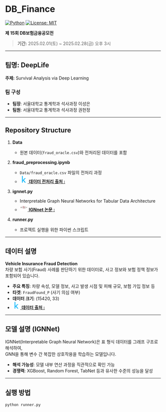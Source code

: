 # DB_Finance  
[![Python](https://img.shields.io/badge/Made%20with-Python-blue.svg?logo=python)]()
[![License: MIT](https://img.shields.io/badge/License-MIT-yellow.svg)]()

**제 15회 DB보험금융공모전**  
> **기간:** 2025.02.01(토) ~ 2025.02.28(금) 오후 3시

---

## 팀명: DeepLife
**주제:** Survival Analysis via Deep Learning

### 팀 구성
- **팀장**: 서울대학교 통계학과 석사과정 이성은  
- **팀원**: 서울대학교 통계학과 석사과정 권헌정  

---

## Repository Structure

1. **Data**  
   - 원본 데이터(`fraud_oracle.csv`)와 전처리된 데이터를 포함
   
2. **fraud_preprocessing.ipynb**  
   - `Data/fraud_oracle.csv` 파일의 전처리 과정  
   - [<img src="./Images/Kaggle.jpg" width="25" alt="Kaggle Logo"/> **데이터 전처리 출처 :**](https://www.kaggle.com/code/hobeomlee/fraud-detection-modeling-guidebook-a-to-z)

3. **ignnet.py**  
   - Interpretable Graph Neural Networks for Tabular Data Architecture  
   - [<img src="./Images/arxiv.jpg" width="25" alt="arXiv Logo"/> **IGNnet 논문 :**](https://arxiv.org/abs/2308.08945)

4. **runner.py**  
   - 프로젝트 실행을 위한 파이썬 스크립트

---

## 데이터 설명
**Vehicle Insurance Fraud Detection**  
차량 보험 사기(Fraud) 사례를 판단하기 위한 데이터로, 사고 정보와 보험 정책 정보가 포함되어 있습니다.  
- **주요 특징**: 차량 속성, 모델 정보, 사고 발생 시점 및 피해 규모, 보험 가입 정보 등  
- **타겟**: `FraudFound_P` (사기 의심 여부)  
- **데이터 크기**: (15420, 33)
- [<img src="./Images/Kaggle.jpg" width="25" alt="Kaggle Logo"/> **데이터 출처 :**](https://www.kaggle.com/datasets/shivamb/vehicle-claim-fraud-detection)
---

## 모델 설명 (IGNNet)
IGNNet(Interpretable Graph Neural Network)은 표 형식 데이터를 그래프 구조로 해석하여,  
GNN을 통해 변수 간 복잡한 상호작용을 학습하는 모델입니다.

- **해석 가능성**: 모델 내부 연산 과정을 직관적으로 확인 가능  
- **경쟁력**: XGBoost, Random Forest, TabNet 등과 유사한 수준의 성능을 달성

---

## 실행 방법
```bash
python runner.py
